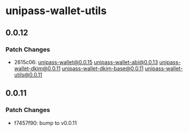 # unipass-wallet-utils

## 0.0.12

### Patch Changes

- 2615c06: unipass-wallet@0.0.15 unipass-wallet-abi@0.0.13 unipass-wallet-dkim@0.0.11 unipass-wallet-dkim-base@0.0.11 unipass-wallet-utils@0.0.11

## 0.0.11

### Patch Changes

- f7457f90: bump to v0.0.11
